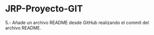 # JRP-Proyecto-GIT
5.- Añade un archivo README desde GitHub realizando el commit del archivo README. 
